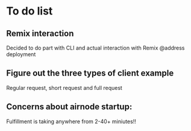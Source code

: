 # To do list

## Remix interaction
Decided to do part with CLI  and actual interaction with Remix @address deployment

## Figure out the three types of client example
Regular request, short request and full request

## Concerns about airnode startup: 
Fulfillment is taking anywhere from 2-40+ miniutes!!

